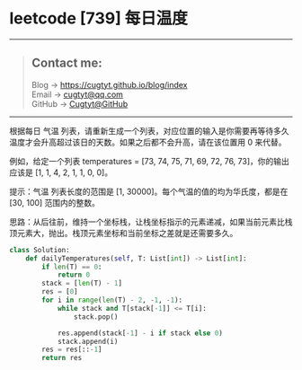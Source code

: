 # leetcode [739] 每日温度

---
> ## Contact me:
> Blog -> <https://cugtyt.github.io/blog/index>  
> Email -> <cugtyt@qq.com>  
> GitHub -> [Cugtyt@GitHub](https://github.com/Cugtyt)

---

根据每日 气温 列表，请重新生成一个列表，对应位置的输入是你需要再等待多久温度才会升高超过该日的天数。如果之后都不会升高，请在该位置用 0 来代替。

例如，给定一个列表 temperatures = [73, 74, 75, 71, 69, 72, 76, 73]，你的输出应该是 [1, 1, 4, 2, 1, 1, 0, 0]。

提示：气温 列表长度的范围是 [1, 30000]。每个气温的值的均为华氏度，都是在 [30, 100] 范围内的整数。

思路：从后往前，维持一个坐标栈，让栈坐标指示的元素递减，如果当前元素比栈顶元素大，抛出。栈顶元素坐标和当前坐标之差就是还需要多久。

``` python
class Solution:
    def dailyTemperatures(self, T: List[int]) -> List[int]:
        if len(T) == 0:
            return 0
        stack = [len(T) - 1]
        res = [0]
        for i in range(len(T) - 2, -1, -1):
            while stack and T[stack[-1]] <= T[i]:
                stack.pop()

            res.append(stack[-1] - i if stack else 0)
            stack.append(i)
        res = res[::-1]
        return res
```
